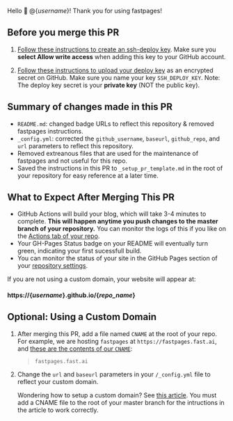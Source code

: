 Hello :wave: @{_username_}!  Thank you for using fastpages!  

## Before you merge this PR

1. [Follow these instructions to create an ssh-deploy key](https://developer.github.com/v3/guides/managing-deploy-keys/#deploy-keys).  Make sure you **select Allow write access** when adding this key to your GitHub account.

2. [Follow these instructions to upload your deploy key](https://help.github.com/en/actions/configuring-and-managing-workflows/creating-and-storing-encrypted-secrets#creating-encrypted-secrets) as an encrypted secret on GitHub.  Make sure you name your key `SSH_DEPLOY_KEY`.  Note: The deploy key secret is your **private key** (NOT the public key).


## Summary of changes made in this PR

- `README.md`: changed badge URLs to reflect this repository & removed fastpages instructions.
- `_config.yml`: corrected the `github_username`, `baseurl`, `github_repo`, and `url` parameters to reflect this repository.
- Removed extreanous files that are used for the maintenance of fastpages and not useful for this repo.
- Saved the instructions in this PR to `_setup_pr_template.md` in the root of your repository for easy reference at a later time.

## What to Expect After Merging This PR

- GitHub Actions will build your blog, which will take 3-4 minutes to complete.  **This will happen anytime you push changes to the master branch of your repository.**  You can monitor the logs of this if you like on the [Actions tab of your repo](https://github.com/{_username_}/{_repo_name_}/actions).
- Your GH-Pages Status badge on your README will eventually turn green, indicating your first sucessfull build.
- You can monitor the status of your site in the GitHub Pages section of your [repository settings](https://github.com/{_username_}/{_repo_name_}/settings).

If you are not using a custom domain, your website will appear at: 

#### https://{_username_}.github.io/{_repo_name_}


## Optional: Using a Custom Domain

1. After merging this PR, add a file named `CNAME` at the root of your repo.  For example, we are hosting `fastpages` at `https://fastpages.fast.ai`, and  [these are the contents of our `CNAME`](https://github.com/fastai/fastpages/blob/master/CNAME): 
        
    >`fastpages.fast.ai`


2. Change the `url` and `baseurl` parameters in your `/_config.yml` file to reflect your custom domain. 


    Wondering how to setup a custom domain?  See [this article](https://dev.to/trentyang/how-to-setup-google-domain-for-github-pages-1p58).  You must add a CNAME file to the root of your master branch for the intructions in the article to work correctly.
